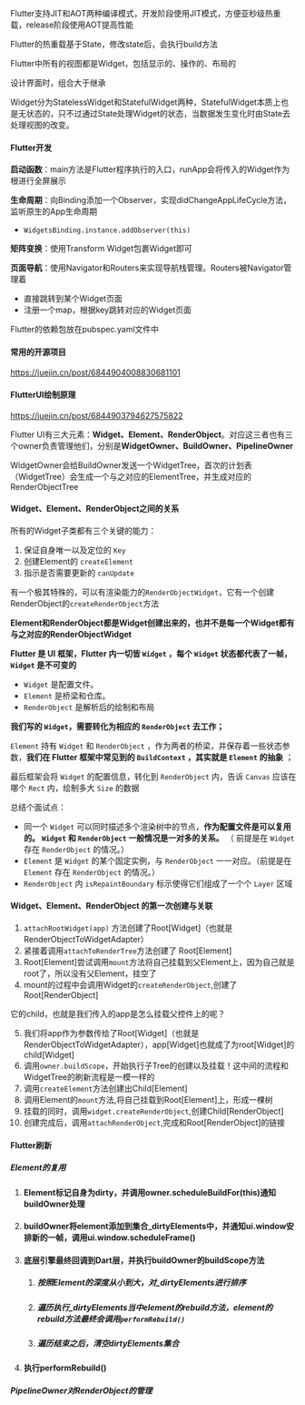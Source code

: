 Flutter支持JIT和AOT两种编译模式，开发阶段使用JIT模式，方便亚秒级热重载，release阶段使用AOT提高性能

Flutter的热重载基于State，修改state后，会执行build方法



Flutter中所有的视图都是Widget，包括显示的、操作的、布局的

设计界面时，组合大于继承

Widget分为StatelessWidget和StatefulWidget两种，StatefulWidget本质上也是无状态的，只不过通过State处理Widget的状态，当数据发生变化时由State去处理视图的改变。



#### Flutter开发

**启动函数**：main方法是Flutter程序执行的入口，runApp会将传入的Widget作为根进行全屏展示

**生命周期**：向Binding添加一个Observer，实现didChangeAppLifeCycle方法，监听原生的App生命周期

- `WidgetsBinding.instance.addObserver(this)`

**矩阵变换**：使用Transform Widget包裹Widget即可

**页面导航**：使用Navigator和Routers来实现导航栈管理。Routers被Navigator管理着

- 直接跳转到某个Widget页面
- 注册一个map，根据key跳转对应的Widget页面

Flutter的依赖包放在pubspec.yaml文件中



#### 常用的开源项目

https://juejin.cn/post/6844904008830681101



#### FlutterUI绘制原理

https://juejin.cn/post/6844903794627575822

Flutter UI有三大元素：**Widget、Element、RenderObject**。对应这三者也有三个owner负责管理他们，分别是**WidgetOwner、BuildOwner、PipelineOwner**

WidgetOwner会给BuildOwner发送一个WidgetTree，首次的计划表（WidgetTree）会生成一个与之对应的ElementTree，并生成对应的RenderObjectTree



#### Widget、Element、RenderObject之间的关系

所有的Widget子类都有三个关键的能力：

1. 保证自身唯一以及定位的 `Key`
2.  创建Element的 `createElement`
3. 指示是否需要更新的 `canUpdate`

有一个极其特殊的，可以有渲染能力的`RenderObjectWidget`，它有一个创建RenderObject的`createRenderObject`方法

**Element和RenderObject都是Widget创建出来的，也并不是每一个Widget都有与之对应的RenderObjectWidget**



**Flutter 是 UI 框架，Flutter 内一切皆 `Widget` ，每个 `Widget` 状态都代表了一帧，`Widget` 是不可变的**

- `Widget` 是配置文件。
- `Element` 是桥梁和仓库。
- `RenderObject` 是解析后的绘制和布局

**我们写的 `Widget`，需要转化为相应的 `RenderObject` 去工作；**

`Element` 持有 `Widget` 和  `RenderObject` ，作为两者的桥梁，并保存着一些状态参数，**我们在 Flutter 框架中常见到的 `BuildContext` ，其实就是 `Element` 的抽象** ；

最后框架会将 `Widget` 的配置信息，转化到 `RenderObject` 内，告诉 `Canvas` 应该在哪个 `Rect` 内，绘制多大 `Size` 的数据

总结个面试点：

- 同一个 `Widget` 可以同时描述多个渲染树中的节点，**作为配置文件是可以复用的。 `Widget` 和 `RenderObject` 一般情况是一对多的关系。** （ 前提是在 `Widget` 存在 `RenderObject` 的情况。）
- `Element` 是 `Widget` 的某个固定实例，与 `RenderObject` 一一对应。（前提是在 `Element` 存在 `RenderObject` 的情况。）
- `RenderObject` 内 `isRepaintBoundary` 标示使得它们组成了一个个 `Layer` 区域









#### Widget、Element、RenderObject 的第一次创建与关联

1. `attachRootWidget(app)` 方法创建了Root[Widget]（也就是 RenderObjectToWidgetAdapter）
2. 紧接着调用`attachToRenderTree`方法创建了 Root[Element]
3. Root[Element]尝试调用`mount`方法将自己挂载到父Element上，因为自己就是root了，所以没有父Element，挂空了
4. mount的过程中会调用Widget的`createRenderObject`,创建了 Root[RenderObject]

它的child，也就是我们传入的app是怎么挂载父控件上的呢？

5. 我们将app作为参数传给了Root[Widget]（也就是 RenderObjectToWidgetAdapter），app[Widget]也就成了为root[Widget]的child[Widget]
6. 调用`owner.buildScope`，开始执行子Tree的创建以及挂载！这中间的流程和WidgetTree的刷新流程是一模一样的
7. 调用`createElement`方法创建出Child[Element]
8. 调用Element的`mount`方法,将自己挂载到Root[Element]上，形成一棵树
9. 挂载的同时，调用`widget.createRenderObject`,创建Child[RenderObject]
10. 创建完成后，调用`attachRenderObject`,完成和Root[RenderObject]的链接



#### Flutter刷新

##### Element的复用

1. #### Element标记自身为dirty，并调用owner.scheduleBuildFor(this)通知buildOwner处理

2. #### buildOwner将element添加到集合_dirtyElements中，并通知ui.window安排新的一帧，调用ui.window.scheduleFrame()

3. #### 底层引擎最终回调到Dart层，并执行buildOwner的buildScope方法

   1. ##### 按照Element的深度从小到大，对_dirtyElements进行排序

   2. ##### 遍历执行_dirtyElements当中element的rebuild方法，element的rebuild方法最终会调用`performRebuild()`

   3. ##### 遍历结束之后，清空dirtyElements集合

4. #### 执行performRebuild()

##### PipelineOwner对RenderObject的管理



















